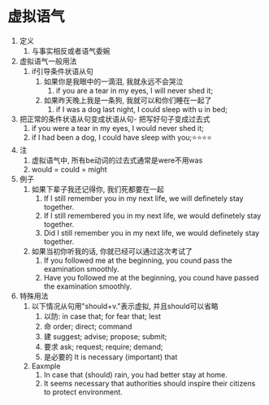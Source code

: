 # 虚拟语气

1. 定义
   1. 与事实相反或者语气委婉
2. 虚拟语气一般用法
   1. if引导条件状语从句
      1. 如果你是我眼中的一滴泪, 我就永远不会哭泣
         1. if you are a tear in my eyes, I will never shed it;
      2. 如果昨天晚上我是一条狗, 我就可以和你们睡在一起了
         1. if I was a dog last night, I could sleep with u in bed;
3. 把正常的条件状语从句变成状语从句- 把写好句子变成过去式
   1. if you were a tear in my eyes, I would never shed it;
   2. if I had been a dog, I could have sleep with you;⭐⭐⭐⭐
4. 注
   1. 虚拟语气中, 所有be动词的过去式通常是were不用was
   2. would = could = might
5. 例子
   1. 如果下辈子我还记得你, 我们死都要在一起
      1. If I still remember you in my next life, we will definetely stay together.
      2. If I still remembered you in my next life, we would definetely stay together.
      3. Did I still remember you in my next life, we would definetely stay together.
   2. 如果当初你听我的话, 你就已经可以通过这次考试了
      1. If you followed me at the beginning, you cound pass the examination smoothly.
      2. Have you followed me at the beginning, you cound have passed the examination smoothly.
6. 特殊用法
   1. 以下情况从句用"should+v."表示虚拟, 并且should可以省略
      1. 以防: in case that; for fear that; lest
      2. 命 order; direct; command
      3. 建 suggest; advise; propose; submit;
      4. 要求 ask; request; require; demand;
      5. 是必要的 It is necessary (important) that
   2. Eaxmple
      1. In case that (should) rain, you had better stay at home.
      2. It seems necessary that authorities should inspire their citizens to protect environment.
